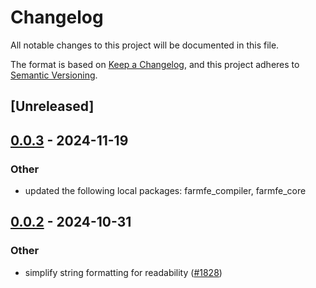 # Changelog

All notable changes to this project will be documented in this file.

The format is based on [Keep a Changelog](https://keepachangelog.com/en/1.0.0/),
and this project adheres to [Semantic Versioning](https://semver.org/spec/v2.0.0.html).

## [Unreleased]

## [0.0.3](https://github.com/ErKeLost/farm/compare/farmfe_bench-v0.0.2...farmfe_bench-v0.0.3) - 2024-11-19

### Other

- updated the following local packages: farmfe_compiler, farmfe_core

## [0.0.2](https://github.com/farm-fe/farm/compare/farmfe_bench-v0.0.1...farmfe_bench-v0.0.2) - 2024-10-31

### Other

- simplify string formatting for readability ([#1828](https://github.com/farm-fe/farm/pull/1828))
